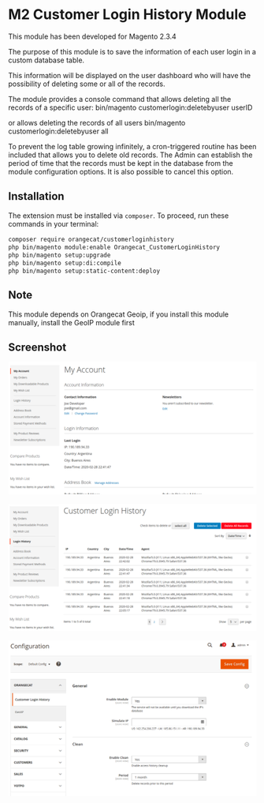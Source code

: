 # M2 Customer Login History Module

This module has been developed for Magento 2.3.4

The purpose of this module is to save the information of each user login in a custom database table.

This information will be displayed on the user dashboard who will have the possibility of deleting some or all of the records.

The module provides a console command that allows deleting all the records of a specific user:
bin/magento customerlogin:deletebyuser userID

or allows deleting the records of all users
bin/magento customerlogin:deletebyuser all

To prevent the log table growing infinitely, a cron-triggered routine has been included that allows you to delete old records. The Admin can establish the period of time that the records must be kept in the database from the module configuration options. It is also possible to cancel this option.

## Installation

The extension must be installed via `composer`. To proceed, run these commands in your terminal:

```
composer require orangecat/customerloginhistory
php bin/magento module:enable Orangecat_CustomerLoginHistory
php bin/magento setup:upgrade
php bin/magento setup:di:compile
php bin/magento setup:static-content:deploy
```

## Note
This module depends on Orangecat Geoip, if you install this module manually, install the GeoIP module first

## Screenshot
![ScreenShot](https://github.com/olivertar/m2_login_history/blob/master/screen-shot/user_dashboard.png)
<br/><br/>
![ScreenShot](https://github.com/olivertar/m2_login_history/blob/master/screen-shot/log_history.png)
<br/><br/>
![ScreenShot](https://github.com/olivertar/m2_login_history/blob/master/screen-shot/loginhistory_system.png)

